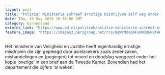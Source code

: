 ```yaml
---
layout: post
title: "Politie: Ministerie schreef ernstige misdrijven zelf weg onder kopje ‘overige’ en had cijfers ‘al weken’"
date: Thu, 16 May 2019 10:36:00 GMT
category: binnenland
externe_link: "https://www.ad.nl/politiek/politie-ministerie-schreef-ernstige-misdrijven-zelf-weg-onder-kopje-overige-en-had-cijfers-al-weken~a02fccde/"
feature_image: "https://images3.persgroep.net/rcs/UgWYMdaq4FxOWQOGk8t4OTnlazA/diocontent/145758479/_fitwidth/400/?appId=21791a8992982cd8da851550a453bd7f&quality=0.7"
---
```


Het ministerie van Veiligheid en Justitie heeft eigenhandig ernstige misdrijven die zijn gepleegd door asielzoekers zoals zedenzaken, mishandelingen en (pogingen) tot moord en doodslag weggezet onder het kopje ‘overige’ in een brief aan de Tweede Kamer. Bovendien had het departement die cijfers ‘al weken’.
